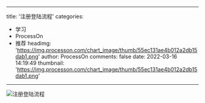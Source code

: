 
---
title: '注册登陆流程'
categories: 
 - 学习
 - ProcessOn
 - 推荐
headimg: 'https://img.processon.com/chart_image/thumb/55ec131ae4b012a2db15dab1.png'
author: ProcessOn
comments: false
date: 2022-03-16 14:19:49
thumbnail: 'https://img.processon.com/chart_image/thumb/55ec131ae4b012a2db15dab1.png'
---

<div>   
<img class="thumb" alt="注册登陆流程" src="https://img.processon.com/chart_image/thumb/55ec131ae4b012a2db15dab1.png" referrerpolicy="no-referrer">
<p></p>  
</div>
            